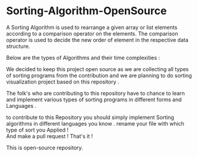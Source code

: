 # Sorting-Algorithm-OpenSource

A Sorting Algorithm is used to rearrange a given array or list elements according to a comparison operator on the elements. The comparison operator is used to decide the new order of element in the respective data structure.

Below are the types of Algorithms and their time complexities :



We decided to keep this project open source as we are collecting all types of sorting programs from the contribution and we are planning to do sorting visualization 
project based on this repository . 

The folk's who are contributing to this repository have to chance to learn and implement various types of sorting programs in different forms and Languages .


to contribute to this Repository you should simply implement Sorting algorithms in different languages you know .
rename your file with which type of sort you Applied !  
And make a pull request !
That's it !

This is open-source repository.
